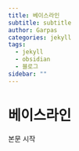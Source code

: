 ```yaml
---
title: 베이스라인
subtitle: subtitle
author: Garpas
categories: jekyll
tags:
  - jekyll
  - obsidian
  - 블로그
sidebar: ""
---
```

# 베이스라인

본문 시작

 